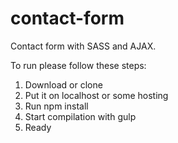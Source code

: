 # contact-form
Contact form with SASS and AJAX.

To run please follow these steps:
1. Download or clone
2. Put it on localhost or some hosting
3. Run npm install
4. Start compilation with gulp
5. Ready
